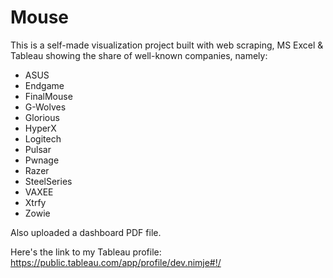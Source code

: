 # Mouse

This is a self-made visualization project built with web scraping, MS Excel & Tableau showing the share of well-known companies, namely:
- ASUS
- Endgame
- FinalMouse
- G-Wolves
- Glorious
- HyperX
- Logitech
- Pulsar
- Pwnage
- Razer
- SteelSeries
- VAXEE
- Xtrfy
- Zowie

Also uploaded a dashboard PDF file.

Here's the link to my Tableau profile: https://public.tableau.com/app/profile/dev.nimje#!/
